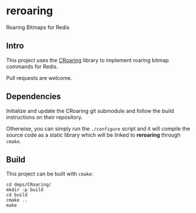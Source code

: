reroaring
=========
Roaring Bitmaps for Redis

## Intro

This project uses the [CRoaring](https://github.com/RoaringBitmap/CRoaring) library to implement roaring bitmap commands for Redis.

Pull requests are welcome.

## Dependencies

Initialize and update the CRoaring git submodule and follow the build instructions on their repository.

Otherwise, you can simply run the `./configure` script and it will compile the source code as a static library which will be linked to **reroaring** through `cmake`.

## Build

This project can be built with `cmake`:

```
cd deps/CRoaring/
mkdir -p build
cd build
cmake ..
make
```